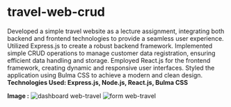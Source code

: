 ﻿# travel-web-crud
Developed a simple travel website as a lecture assignment, integrating both backend and frontend technologies to provide a seamless
 user experience.
 Utilized Express.js to create a robust backend framework. Implemented simple CRUD operations to manage customer data registration,
 ensuring efficient data handling and storage.
 Employed React.js for the frontend framework, creating dynamic and responsive user interfaces. Styled the application using Bulma CSS
 to achieve a modern and clean design.
**Technologies Used: Express.js, Node.js, React.js, Bulma CSS**

 **Image :**
![dashboard web-travel](https://github.com/clavinorach/travel-web-crud/assets/143194377/724c759d-aef5-4d2a-8064-b8769d519d45)
![form web-travel](https://github.com/clavinorach/travel-web-crud/assets/143194377/c60e1c22-b051-4c6a-9cf7-239b25bda537)

